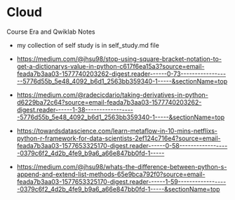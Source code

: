 # Cloud
Course Era and Qwiklab Notes

* my collection of self study is in self_study.md file
* https://medium.com/@jhsu98/stop-using-square-bracket-notation-to-get-a-dictionarys-value-in-python-c617f6ea15a3?source=email-feada7b3aa03-1577740203262-digest.reader------0-73------------------5776d55b_5e48_4092_b6d1_2563bb359340-1-----&sectionName=top

* https://medium.com/@radecicdario/taking-derivatives-in-python-d6229ba72c64?source=email-feada7b3aa03-1577740203262-digest.reader------1-38------------------5776d55b_5e48_4092_b6d1_2563bb359340-1-----&sectionName=top

* https://towardsdatascience.com/learn-metaflow-in-10-mins-netflixs-python-r-framework-for-data-scientists-2ef124c716e4?source=email-feada7b3aa03-1577653325170-digest.reader------0-58------------------0379c6f2_4d2b_4fe9_b9a6_a66e847bb0fd-1-----

* https://medium.com/@jhsu98/whats-the-difference-between-python-s-append-and-extend-list-methods-65e9bca792f0?source=email-feada7b3aa03-1577653325170-digest.reader------1-59------------------0379c6f2_4d2b_4fe9_b9a6_a66e847bb0fd-1-----&sectionName=top